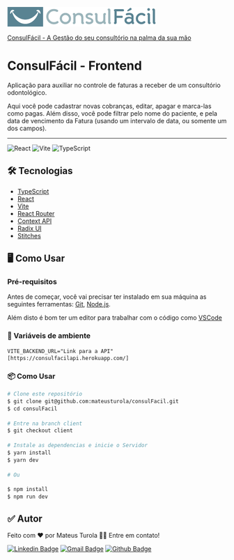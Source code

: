 [![LOGO](img/logo.png)](https://consulfacilapp.herokuapp.com/)

[ConsulFácil - A Gestão do seu consultório na palma da sua mão](https://consulfacilapp.herokuapp.com/)

# ConsulFácil - Frontend

Aplicação para auxiliar no controle de faturas a receber de um consultório odontológico. 

Aqui você pode cadastrar novas cobranças, editar, apagar e marca-las como pagas.  Além disso, você pode filtrar pelo nome do paciente, e pela data de vencimento da Fatura (usando um intervalo de data, ou somente um dos campos).

---
![React](https://img.shields.io/badge/React-20232A?style=for-the-badge&logo=react&logoColor=61DAFB) ![Vite](https://img.shields.io/badge/Vite-B73BFE?style=for-the-badge&logo=vite&logoColor=FFD62E) ![TypeScript](https://img.shields.io/badge/TypeScript-007ACC?style=for-the-badge&logo=typescript&logoColor=white)

## 🛠 Tecnologias

- [TypeScript](https://www.typescriptlang.org/)
- [React](https://pt-br.reactjs.org/)
- [Vite](https://vitejs.dev/)
- [React Router](https://reactrouter.com/en/main)
- [Context API](https://pt-br.reactjs.org/docs/context.html)
- [Radix UI](https://www.radix-ui.com/)
- [Stitches](https://stitches.dev/)

## ****🖥 Como Usar****

### ****Pré-requisitos****

Antes de começar, você vai precisar ter instalado em sua máquina as seguintes ferramentas: 
[Git](https://git-scm.com/), [Node.js](https://nodejs.org/en/).

Além disto é bom ter um editor para trabalhar com o código como [VSCode](https://code.visualstudio.com/)

### 🔏 Variáveis de ambiente

```
VITE_BACKEND_URL="Link para a API"[https://consulfacilapi.herokuapp.com/]
```

### ****📦**** Como Usar

```bash
# Clone este repositório
$ git clone git@github.com:mateusturola/consulFacil.git
$ cd consulFacil

# Entre na branch client
$ git checkout client

# Instale as dependencias e inicie o Servidor
$ yarn install
$ yarn dev

# Ou

$ npm install
$ npm run dev
```

## ****✅ Autor****

Feito com ❤️ por Mateus Turola 👋🏽 Entre em contato!

[![Linkedin Badge](https://img.shields.io/badge/-MateusTurola-blue?style=flat-square&logo=Linkedin&logoColor=white&link=https://www.linkedin.com/in/mateus-turola/)](https://www.linkedin.com/in/mateus-turola/) 
[![Gmail Badge](https://img.shields.io/badge/-turolamateus@gmail.com-c14438?style=flat-square&logo=Gmail&logoColor=white&link=mailto:turolamateus@gmail.com)](mailto:turolamateus@gmail.com) [![Github Badge](https://img.shields.io/badge/-MateusTurola-blue?style=flat-square&logo=Github&logoColor=white&link=https://github.com/mateusturola/)](https://github.com/mateusturola/)
